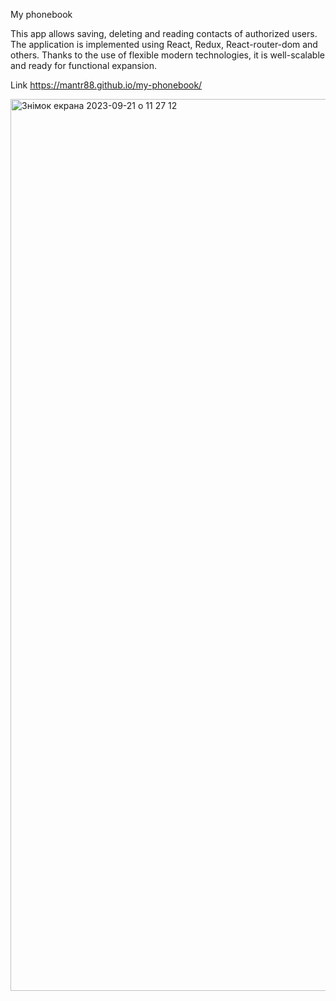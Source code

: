 My phonebook

This app allows saving, deleting and reading contacts of authorized users.
The application is implemented using React, Redux, React-router-dom and others. 
Thanks to the use of flexible modern technologies, it is well-scalable and ready for functional expansion.

Link https://mantr88.github.io/my-phonebook/ 

<img width="1427" alt="Знімок екрана 2023-09-21 о 11 27 12" src="https://github.com/mantr88/my-phonebook/assets/109439896/9e92367e-a51d-4090-a757-a4b1d961a44c">
